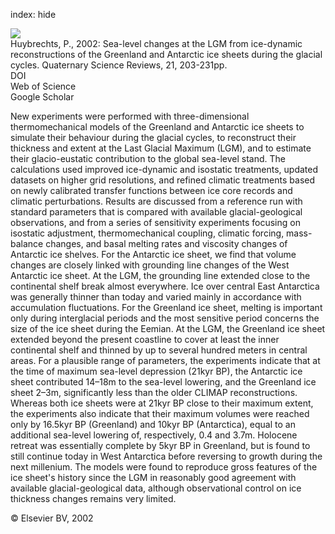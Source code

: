 index: hide

<div class="Citation">
    <div class="Citation-thumb CitationThumb-linked"  data-href="https://doi.org/10.1016/s0277-3791(01)00082-8">
      <img src="https://static.claimspace.cloud/climate-study-static/refs/thumbs/9/Huybrechts_2002-thumb.png" />
    </div>

  <div class="Citation-body">
    <div class="Citation-text">Huybrechts, P., 2002: Sea-level changes at the LGM from ice-dynamic reconstructions of the Greenland and Antarctic ice sheets during the glacial cycles. <span class="Article-journal">Quaternary Science Reviews, </span><span class="Article-volume">21, </span>203-231pp.</div>
    <div class="Citation-links">
      <div class="CitationLink" data-href="https://doi.org/10.1016/s0277-3791(01)00082-8">
        <div class="CitationLink-icon CitationLink-Doi"></div>
        <div class="CitationLink-text">DOI</div>
      </div>
      <div class="CitationLink" data-href="http://cel.webofknowledge.com/InboundService.do?customersID=atyponcel&smartRedirect=yes&mode=FullRecord&IsProductCode=Yes&product=CEL&Init=Yes&Func=Frame&action=retrieve&SrcApp=literatum&SrcAuth=atyponcel&SID=7CNc3cIRaBKjGbSujFM&UT=WOS:000173083700014">
        <div class="CitationLink-icon CitationLink-Isi"></div>
        <div class="CitationLink-text">Web of Science</div>
      </div>
      <div class="CitationLink" data-href="https://scholar.google.com/scholar?q=10.1016/s0277-3791(01)00082-8">
        <div class="CitationLink-icon CitationLink-Scholar"></div>
        <div class="CitationLink-text">Google Scholar</div>
      </div>
    </div>
  </div>
</div>

New experiments were performed with three-dimensional thermomechanical models of the Greenland and Antarctic ice sheets to simulate their behaviour during the glacial cycles, to reconstruct their thickness and extent at the Last Glacial Maximum (LGM), and to estimate their glacio-eustatic contribution to the global sea-level stand. The calculations used improved ice-dynamic and isostatic treatments, updated datasets on higher grid resolutions, and refined climatic treatments based on newly calibrated transfer functions between ice core records and climatic perturbations. Results are discussed from a reference run with standard parameters that is compared with available glacial-geological observations, and from a series of sensitivity experiments focusing on isostatic adjustment, thermomechanical coupling, climatic forcing, mass-balance changes, and basal melting rates and viscosity changes of Antarctic ice shelves. For the Antarctic ice sheet, we find that volume changes are closely linked with grounding line changes of the West Antarctic ice sheet. At the LGM, the grounding line extended close to the continental shelf break almost everywhere. Ice over central East Antarctica was generally thinner than today and varied mainly in accordance with accumulation fluctuations. For the Greenland ice sheet, melting is important only during interglacial periods and the most sensitive period concerns the size of the ice sheet during the Eemian. At the LGM, the Greenland ice sheet extended beyond the present coastline to cover at least the inner continental shelf and thinned by up to several hundred meters in central areas. For a plausible range of parameters, the experiments indicate that at the time of maximum sea-level depression (21kyr BP), the Antarctic ice sheet contributed 14–18m to the sea-level lowering, and the Greenland ice sheet 2–3m, significantly less than the older CLIMAP reconstructions. Whereas both ice sheets were at 21kyr BP close to their maximum extent, the experiments also indicate that their maximum volumes were reached only by 16.5kyr BP (Greenland) and 10kyr BP (Antarctica), equal to an additional sea-level lowering of, respectively, 0.4 and 3.7m. Holocene retreat was essentially complete by 5kyr BP in Greenland, but is found to still continue today in West Antarctica before reversing to growth during the next millenium. The models were found to reproduce gross features of the ice sheet's history since the LGM in reasonably good agreement with available glacial-geological data, although observational control on ice thickness changes remains very limited.

<div class="Citation-copy">
&copy; Elsevier BV, 2002
</div>